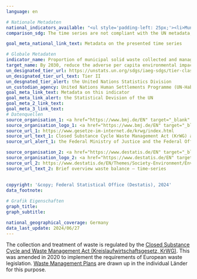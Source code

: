 ```yaml
---
language: en    

# Nationale Metadaten    
national_indicators_available: "<ul style='padding-left: 25px;'><li>Municipal solid waste regularly collected and treated</li> <li> Municipal solid waste in total</li></ul>"    
comparison_sdg: The time series are not compliant with the UN metadata, but provide additional information.    

goal_meta_national_link_text: Metadata on the presented time series    

# Globale Metadaten    
indicator_name: Proportion of municipal solid waste collected and managed in controlled facilities out of total municipal waste generated, by cities    
target_name: By 2030, reduce the adverse per capita environmental impact of cities, including by paying special attention to air quality and municipal and other waste management    
un_designated_tier_url: https://unstats.un.org/sdgs/iaeg-sdgs/tier-classification/    
un_designated_tier_url_text: Tier II    
un_desgnated_tier_alert: the United Nations Statistics Division    
un_custodian_agency: United Nations Human Settlements Programme (UN-Habitat)<br>United Nations Statistics Division (UNSD)    
goal_meta_link_text: Metadata on this indicator    
goal_meta_link_alert: the Statistical Devision of the UN    
goal_meta_2_link_text:     
goal_meta_3_link_text:         
# Datenquellen
source_organisation_1: <a href="https://www.bmj.de/EN" target="_blank" onclick="return confirm_alert('the Federal Ministry of Justice and the Federal Office of Justice and Consumer Protection','En');" title="Click here to go to the website of the organisation Federal Ministry of Justice and Consumer Protection and the Federal Office of Justice."> Federal Ministry of Justice and Consumer Protection and the Federal Office of Justice </a>
source_organisation_logo_1: <a href="https://www.bmj.de/EN" target="_blank" onclick="return confirm_alert('the Federal Ministry of Justice and the Federal Office of Justice and Consumer Protection','En');"><img src="https://sdg-indikatoren.de/public/OrgImgEn/bmjv.png" alt="Logo bmjv" style="height:60px; width:148px"/></a>
source_url_1: https://www.gesetze-im-internet.de/krwg/index.html
source_url_text_1: Closed Substance Cycle Waste Management Act (KrWG) as amended (only available in German)
source_url_alert_1: the Federal Ministry of Justice and the Federal Office of Justice and Consumer Protection

source_organisation_2: <a href="https://www.destatis.de/EN" target="_blank" title="Click here to go to the website of the organisation Federal Statistical Office (Destatis)."> Federal Statistical Office (Destatis) </a>
source_organisation_logo_2: <a href="https://www.destatis.de/EN" target="_blank"><img src="https://sdg-indikatoren.de/public/OrgImgEn/destatis.png" alt="Logo destatis" style="height:60px; width:148px"/></a>
source_url_2: https://www.destatis.de/EN/Themes/Society-Environment/Environment/Waste-Management/Tables/liste-brief-overview-waste-balance.html
source_url_text_2: Brief overview waste balance – time-series
    
    
copyright: '&copy; Federal Statistical Office (Destatis), 2024'    
data_footnote:     

# Grafik Eigenschaften    
graph_title: 
graph_subtitle:     

national_geographical_coverage: Germany    
data_last_update: 2024/06/27    
---
```



The collection and treatment of waste is regulated by the  <a href="https://www.gesetze-im-internet.de/krwg/index.html" target="_blank" onclick="return confirm_alert('the Federal Ministry of Justice','En');">Closed Substance Cycle and Waste Management Act (Kreislaufwirtschaftsgesetz, KrWG)</a>. This was amended in 2020 to implement the requirements of European waste legislation. <a href="https://www.laga-online.de/Publikationen-50-Informationen-Uebersicht-ueber-Abfallwirtschaftsplaene-der-Laender.html" target="_blank" onclick="return confirm_alert('the Federal/Länder Working Group on Waste','En');">Waste Management Plans</a> are drawn up in the individual Länder for this purpose.